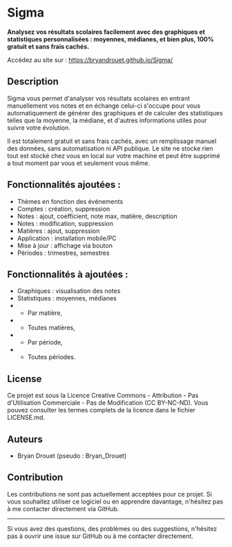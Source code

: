 # Sigma

**Analysez vos résultats scolaires facilement avec des graphiques et statistiques personnalisées : moyennes, médianes, et bien plus, 100% gratuit et sans frais cachés.**

Accédez au site sur : https://bryandrouet.github.io/Sigma/

## Description

Sigma vous permet d'analyser vos résultats scolaires en entrant manuellement vos notes et en échange celui-ci s'occupe pour vous automatiquement de générer des graphiques et de calculer des statistiques telles que la moyenne, la médiane, et d'autres informations utiles pour suivre votre évolution.

Il est totalement gratuit et sans frais cachés, avec un remplissage manuel des données, sans automatisation ni API publique. Le site ne stocke rien tout est stocké chez vous en local sur votre machine et peut être supprimé a tout moment par vous et seulement vous même.

## Fonctionnalités ajoutées :
- Thèmes en fonction des événements
- Comptes : création, suppression
- Notes : ajout, coefficient, note max, matière, description
- Notes : modification, suppression
- Matières : ajout, suppression
- Application : installation mobile/PC
- Mise à jour : affichage via bouton
- Périodes : trimestres, semestres

## Fonctionnalités à ajoutées :
- Graphiques : visualisation des notes
- Statistiques : moyennes, médianes
- - Par matière,
- - Toutes matières,
- - Par période,
- - Toutes périodes.

## License
Ce projet est sous la Licence Creative Commons - Attribution - Pas d'Utilisation Commerciale - Pas de Modification (CC BY-NC-ND).
Vous pouvez consulter les termes complets de la licence dans le fichier LICENSE.md.

## Auteurs
- Bryan Drouet (pseudo : Bryan_Drouet)

## Contribution
Les contributions ne sont pas actuellement acceptées pour ce projet. Si vous souhaitez utiliser ce logiciel ou en apprendre davantage, n'hésitez pas à me contacter directement via GitHub.

---
Si vous avez des questions, des problèmes ou des suggestions, n'hésitez pas à ouvrir une issue sur GitHub ou à me contacter directement.
